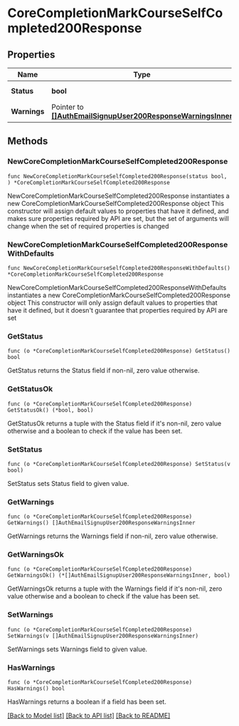 # CoreCompletionMarkCourseSelfCompleted200Response

## Properties

Name | Type | Description | Notes
------------ | ------------- | ------------- | -------------
**Status** | **bool** | status, true if success | [default to null]
**Warnings** | Pointer to [**[]AuthEmailSignupUser200ResponseWarningsInner**](AuthEmailSignupUser200ResponseWarningsInner.md) |  | [optional] 

## Methods

### NewCoreCompletionMarkCourseSelfCompleted200Response

`func NewCoreCompletionMarkCourseSelfCompleted200Response(status bool, ) *CoreCompletionMarkCourseSelfCompleted200Response`

NewCoreCompletionMarkCourseSelfCompleted200Response instantiates a new CoreCompletionMarkCourseSelfCompleted200Response object
This constructor will assign default values to properties that have it defined,
and makes sure properties required by API are set, but the set of arguments
will change when the set of required properties is changed

### NewCoreCompletionMarkCourseSelfCompleted200ResponseWithDefaults

`func NewCoreCompletionMarkCourseSelfCompleted200ResponseWithDefaults() *CoreCompletionMarkCourseSelfCompleted200Response`

NewCoreCompletionMarkCourseSelfCompleted200ResponseWithDefaults instantiates a new CoreCompletionMarkCourseSelfCompleted200Response object
This constructor will only assign default values to properties that have it defined,
but it doesn't guarantee that properties required by API are set

### GetStatus

`func (o *CoreCompletionMarkCourseSelfCompleted200Response) GetStatus() bool`

GetStatus returns the Status field if non-nil, zero value otherwise.

### GetStatusOk

`func (o *CoreCompletionMarkCourseSelfCompleted200Response) GetStatusOk() (*bool, bool)`

GetStatusOk returns a tuple with the Status field if it's non-nil, zero value otherwise
and a boolean to check if the value has been set.

### SetStatus

`func (o *CoreCompletionMarkCourseSelfCompleted200Response) SetStatus(v bool)`

SetStatus sets Status field to given value.


### GetWarnings

`func (o *CoreCompletionMarkCourseSelfCompleted200Response) GetWarnings() []AuthEmailSignupUser200ResponseWarningsInner`

GetWarnings returns the Warnings field if non-nil, zero value otherwise.

### GetWarningsOk

`func (o *CoreCompletionMarkCourseSelfCompleted200Response) GetWarningsOk() (*[]AuthEmailSignupUser200ResponseWarningsInner, bool)`

GetWarningsOk returns a tuple with the Warnings field if it's non-nil, zero value otherwise
and a boolean to check if the value has been set.

### SetWarnings

`func (o *CoreCompletionMarkCourseSelfCompleted200Response) SetWarnings(v []AuthEmailSignupUser200ResponseWarningsInner)`

SetWarnings sets Warnings field to given value.

### HasWarnings

`func (o *CoreCompletionMarkCourseSelfCompleted200Response) HasWarnings() bool`

HasWarnings returns a boolean if a field has been set.


[[Back to Model list]](../README.md#documentation-for-models) [[Back to API list]](../README.md#documentation-for-api-endpoints) [[Back to README]](../README.md)


